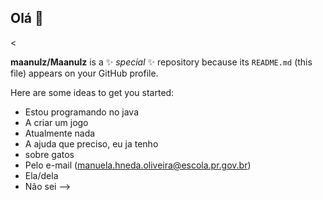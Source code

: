 ## Olá 👋

<

**maanulz/Maanulz** is a ✨ _special_ ✨ repository because its `README.md` (this file) appears on your GitHub profile.

Here are some ideas to get you started:

- Estou programando no java
- A criar um jogo
- Atualmente nada
- A ajuda que preciso, eu ja tenho
- sobre gatos
- Pelo e-mail (manuela.hneda.oliveira@escola.pr.gov.br)
- Ela/dela
- Não sei
-->
